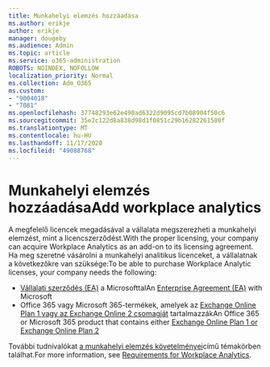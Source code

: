 ```yaml
---
title: Munkahelyi elemzés hozzáadása
ms.author: erikje
author: erikje
manager: dougeby
ms.audience: Admin
ms.topic: article
ms.service: o365-administration
ROBOTS: NOINDEX, NOFOLLOW
localization_priority: Normal
ms.collection: Adm_O365
ms.custom:
- "9004018"
- "7081"
ms.openlocfilehash: 37748293e62e490ad6322d9095cd7b08904f50c6
ms.sourcegitcommit: 35e2c122d8a838d98d1f0851c29b16282261580f
ms.translationtype: MT
ms.contentlocale: hu-HU
ms.lasthandoff: 11/17/2020
ms.locfileid: "49088768"
---
```

# <a name="add-workplace-analytics"></a><span data-ttu-id="295ad-102">Munkahelyi elemzés hozzáadása</span><span class="sxs-lookup"><span data-stu-id="295ad-102">Add workplace analytics</span></span>

<span data-ttu-id="295ad-103">A megfelelő licencek megadásával a vállalata megszerezheti a munkahelyi elemzést, mint a licencszerződést.</span><span class="sxs-lookup"><span data-stu-id="295ad-103">With the proper licensing, your company can acquire Workplace Analytics as an add-on to its licensing agreement.</span></span> <span data-ttu-id="295ad-104">Ha meg szeretné vásárolni a munkahelyi analitikus licenceket, a vállalatnak a következőkre van szüksége:</span><span class="sxs-lookup"><span data-stu-id="295ad-104">To be able to purchase Workplace Analytic licenses, your company needs the following:</span></span> 

- <span data-ttu-id="295ad-105">[Vállalati szerződés (EA)](https://docs.microsoft.com/workplace-analytics/setup/environment-requirements#enterprise-agreements) a Microsofttal</span><span class="sxs-lookup"><span data-stu-id="295ad-105">An [Enterprise Agreement (EA)](https://docs.microsoft.com/workplace-analytics/setup/environment-requirements#enterprise-agreements) with Microsoft</span></span>
- <span data-ttu-id="295ad-106">Office 365 vagy Microsoft 365-termékek, amelyek az [Exchange Online Plan 1 vagy az Exchange Online 2 csomagját](https://docs.microsoft.com/workplace-analytics/setup/environment-requirements#exchange-online-plans) tartalmazzák</span><span class="sxs-lookup"><span data-stu-id="295ad-106">An Office 365 or Microsoft 365 product that contains either [Exchange Online Plan 1 or Exchange Online Plan 2](https://docs.microsoft.com/workplace-analytics/setup/environment-requirements#exchange-online-plans)</span></span>

<span data-ttu-id="295ad-107">További tudnivalókat [a munkahelyi elemzés követelményei](https://docs.microsoft.com/workplace-analytics/setup/environment-requirements)című témakörben találhat.</span><span class="sxs-lookup"><span data-stu-id="295ad-107">For more information, see [Requirements for Workplace Analytics](https://docs.microsoft.com/workplace-analytics/setup/environment-requirements).</span></span> 
